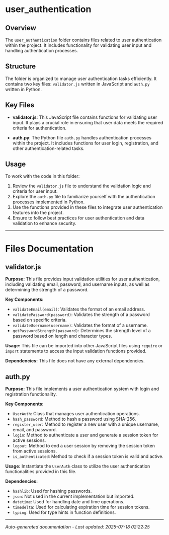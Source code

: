# user_authentication

## Overview
The `user_authentication` folder contains files related to user authentication within the project. It includes functionality for validating user input and handling authentication processes.

## Structure
The folder is organized to manage user authentication tasks efficiently. It contains two key files: `validator.js` written in JavaScript and `auth.py` written in Python.

## Key Files
- **validator.js**: This JavaScript file contains functions for validating user input. It plays a crucial role in ensuring that user data meets the required criteria for authentication.
  
- **auth.py**: The Python file `auth.py` handles authentication processes within the project. It includes functions for user login, registration, and other authentication-related tasks.

## Usage
To work with the code in this folder:
1. Review the `validator.js` file to understand the validation logic and criteria for user input.
2. Explore the `auth.py` file to familiarize yourself with the authentication processes implemented in Python.
3. Use the functions provided in these files to integrate user authentication features into the project.
4. Ensure to follow best practices for user authentication and data validation to enhance security.

---

# Files Documentation

## validator.js

**Purpose:** This file provides input validation utilities for user authentication, including validating email, password, and username inputs, as well as determining the strength of a password.

**Key Components:**
- `validateEmail(email)`: Validates the format of an email address.
- `validatePassword(password)`: Validates the strength of a password based on specific criteria.
- `validateUsername(username)`: Validates the format of a username.
- `getPasswordStrength(password)`: Determines the strength level of a password based on length and character types.

**Usage:** This file can be imported into other JavaScript files using `require` or `import` statements to access the input validation functions provided.

**Dependencies:** This file does not have any external dependencies.

## auth.py

**Purpose:** This file implements a user authentication system with login and registration functionality.

**Key Components:**
- `UserAuth`: Class that manages user authentication operations.
- `hash_password`: Method to hash a password using SHA-256.
- `register_user`: Method to register a new user with a unique username, email, and password.
- `login`: Method to authenticate a user and generate a session token for active sessions.
- `logout`: Method to end a user session by removing the session token from active sessions.
- `is_authenticated`: Method to check if a session token is valid and active.

**Usage:** Instantiate the `UserAuth` class to utilize the user authentication functionalities provided in this file.

**Dependencies:**
- `hashlib`: Used for hashing passwords.
- `json`: Not used in the current implementation but imported.
- `datetime`: Used for handling date and time operations.
- `timedelta`: Used for calculating expiration time for session tokens.
- `typing`: Used for type hints in function definitions.

---
*Auto-generated documentation - Last updated: 2025-07-18 02:22:25*
